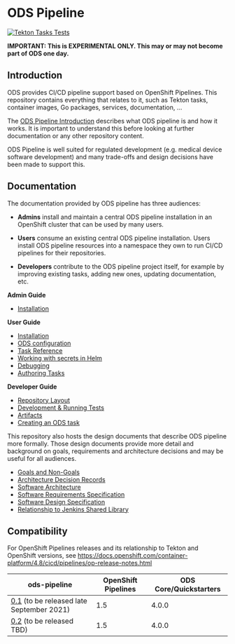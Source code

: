 # ODS Pipeline

[![Tekton Tasks Tests](https://github.com/opendevstack/ods-pipeline/actions/workflows/main.yaml/badge.svg)](https://github.com/opendevstack/ods-pipeline/actions/workflows/main.yaml)

**IMPORTANT: This is EXPERIMENTAL ONLY. This may or may not become part of ODS one day.**

## Introduction

ODS provides CI/CD pipeline support based on OpenShift Pipelines. This repository contains everything that relates to it, such as Tekton tasks, container images, Go packages, services, documentation, ...

The [ODS Pipeline Introduction](/docs/introduction.adoc) describes what ODS pipeline is and how it works. It is important to understand this before looking at further documentation or any other repository content.

ODS Pipeline is well suited for regulated development (e.g. medical device software development) and many trade-offs and design decisions have been made to support this.

## Documentation

The documentation provided by ODS pipeline has three audiences:

* **Admins** install and maintain a central ODS pipeline installation in an OpenShift cluster that can be used by many users.

* **Users** consume an existing central ODS pipeline installation. Users install ODS pipeline resources into a namespace they own to run CI/CD pipelines for their repositories.

* **Developers** contribute to the ODS pipeline project itself, for example by improving existing tasks, adding new ones, updating documentation, etc.

**Admin Guide**
* [Installation](/docs/admin-installation.adoc)

**User Guide**
* [Installation](/docs/user-installation.adoc)
* [ODS configuration](/docs/ods-configuration.adoc)
* [Task Reference](/docs/tasks)
* [Working with secrets in Helm](/docs/helm-secrets.adoc)
* [Debugging](/docs/debugging.adoc)
* [Authoring Tasks](/docs/authoring-tasks.adoc)

**Developer Guide**
* [Repository Layout](/docs/repository-layout.adoc)
* [Development & Running Tests](/docs/development.adoc)
* [Artifacts](/docs/artifacts.adoc)
* [Creating an ODS task](/docs/creating-an-ods-task.adoc)

This repository also hosts the design documents that describe ODS pipeline more formally. Those design documents provide more detail and background on goals, requirements and architecture decisions and may be useful for all audiences.

* [Goals and Non-Goals](/docs/design/goals-and-nongoals.adoc)
* [Architecture Decision Records](/docs/adr)
* [Software Architecture](/docs/design/software-architecture.adoc)
* [Software Requirements Specification](/docs/design/software-requirements-specification.adoc)
* [Software Design Specification](/docs/design/software-design-specification.adoc)
* [Relationship to Jenkins Shared Library](/docs/design/relationship-shared-library.adoc)

## Compatibility

 For OpenShift Pipelines releases and its relationship to Tekton and OpenShift versions, see https://docs.openshift.com/container-platform/4.8/cicd/pipelines/op-release-notes.html

 | ods-pipeline | OpenShift Pipelines | ODS Core/Quickstarters |
 |---|---|---|
 | [0.1](https://github.com/opendevstack/ods-pipeline/milestone/1) (to be released late September 2021) | 1.5 | 4.0.0 |
 | [0.2](https://github.com/opendevstack/ods-pipeline/milestone/2) (to be released TBD) | 1.5 | 4.0.0 |
